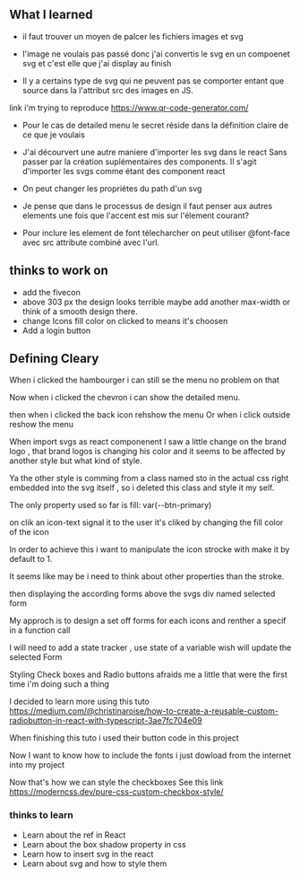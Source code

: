 ## What I learned
* il faut trouver un moyen de palcer les 
fichiers images et svg

* l'image ne voulais pas passé donc j'ai convertis 
le svg en un compoenet svg et c'est elle que j'ai 
display au finish

* Il y a certains type de svg qui ne peuvent pas se comporter entant que 
source dans la l'attribut src des images en JS.

link i'm trying to reproduce
https://www.qr-code-generator.com/


* Pour le cas de detailed menu le secret
réside dans la définition claire de ce que je voulais


* J'ai décourvert une autre maniere d'importer les svg dans le react
Sans passer par la création suplémentaires des components.
Il s'agit d'importer les svgs comme étant des component react

* On peut changer les propriétes du path d'un svg
* Je pense que dans le processus de design il faut penser aux autres 
elements une fois que l'accent est mis sur l'élement courant?
* Pour inclure les element de font télecharcher on peut utiliser
@font-face avec src attribute combiné avec l'url.

## thinks to work on
* add the fivecon
* above 303 px the design looks terrible maybe add another max-width or
think of a smooth design there.
* change Icons fill color on clicked to means it's choosen
* Add a login button

## Defining Cleary 

When i clicked the hambourger i can still se the menu
no problem on that

Now when i clicked the chevron i can show
the detailed menu.

then when i clicked the back icon rehshow the menu
Or when i click outside reshow the menu



When import svgs as react componenent I saw a little
change on the brand logo , that brand logos is changing his color 
and it seems to be affected by another style but what kind of style.

Ya the other style is comming from a class named sto in the actual css
right embedded into the svg itself , so i deleted this class and style it my self.

The only property used so far is fill: var(--btn-primary)

on clik an icon-text 
signal it to the user it's cliked by changing the fill color
of the icon

In order to achieve this i want to manipulate the icon strocke with
make it by default to 1.

It seems like may be i need to think about other properties than the stroke.

then displaying the according forms  above the svgs div named
selected form

My approch is to design a set off forms for each icons 
and renther a specif in a function call

I will need to add a state tracker , use state of a variable
wish will update the selected Form

Styling Check boxes and Radio buttons afraids me 
a little that were the first time i'm doing such a thing

I decided to learn more using this tuto
https://medium.com/@christinaroise/how-to-create-a-reusable-custom-radiobutton-in-react-with-typescript-3ae7fc704e09

When finishing this tuto i used their button code in this project


Now I want to know how to include the fonts i just dowload from  the internet 
into my project

Now that's how we can style the checkboxes
See this link
https://moderncss.dev/pure-css-custom-checkbox-style/
### thinks to learn
* Learn about the ref in React
* Learn about the box shadow property in css
* Learn how to insert svg in the react 
* Learn about svg and how to style them 